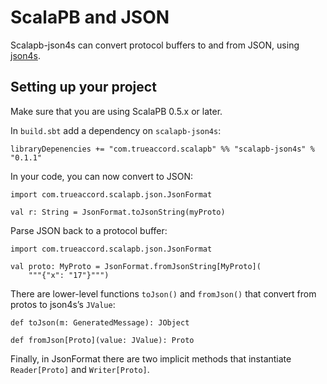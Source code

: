 # ScalaPB and JSON

Scalapb-json4s can convert protocol buffers to and from JSON, using [json4s](http://json4s.org/).

## Setting up your project

Make sure that you are using ScalaPB 0.5.x or later.

In `build.sbt` add a dependency on `scalapb-json4s`:

```
libraryDepenencies += "com.trueaccord.scalapb" %% "scalapb-json4s" % "0.1.1"
```

In your code, you can now convert to JSON:

```
import com.trueaccord.scalapb.json.JsonFormat

val r: String = JsonFormat.toJsonString(myProto)
```

Parse JSON back to a protocol buffer:

```
import com.trueaccord.scalapb.json.JsonFormat

val proto: MyProto = JsonFormat.fromJsonString[MyProto](
    """{"x": "17"}""")
```

There are lower-level functions `toJson()` and `fromJson()` that convert from protos to json4s’s `JValue`:

```
def toJson(m: GeneratedMessage): JObject

def fromJson[Proto](value: JValue): Proto
```

Finally, in JsonFormat there are two implicit methods that instantiate `Reader[Proto]` and `Writer[Proto]`.
